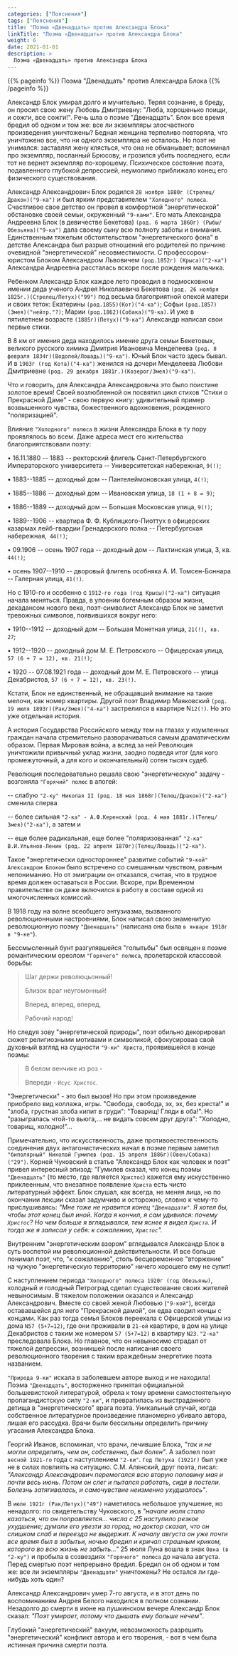 ```yaml
---
categories: ["Пояснения"]
tags: ["Пояснения"]
title: "Поэма «Двенадцать» против Александра Блока"
linkTitle: "Поэма «Двенадцать» против Александра Блока"
weight: 6
date: 2021-01-01
description: >
  Поэма «Двенадцать» против Александра Блока
---
```

<!-- Yandex.Metrika counter -->
<script type="text/javascript" >
   (function(m,e,t,r,i,k,a){m[i]=m[i]||function(){(m[i].a=m[i].a||[]).push(arguments)};
   m[i].l=1*new Date();k=e.createElement(t),a=e.getElementsByTagName(t)[0],k.async=1,k.src=r,a.parentNode.insertBefore(k,a)})
   (window, document, "script", "https://mc.yandex.ru/metrika/tag.js", "ym");

   ym(87588277, "init", {
        clickmap:true,
        trackLinks:true,
        accurateTrackBounce:true
   });
</script>
<noscript><div><img src="https://mc.yandex.ru/watch/87588277" style="position:absolute; left:-9999px;" alt="" /></div></noscript>
<!-- /Yandex.Metrika counter -->
{{% pageinfo %}}
   Поэма "Двенадцать" против Александра Блока
{{% /pageinfo %}}


Александр Блок умирал долго и мучительно. Теряя сознание, в бреду, он просил свою жену Любовь Дмитриевну: "Люба, хорошенько поищи, и сожги, все сожги!". Речь шла о поэме "Двенадцать". Блок все время бредил об одном и том же: все ли экземпляры злосчастного произведения уничтожены? Бедная женщина терпеливо повторяла, что уничтожено все, что ни одного экземпляра не осталось. Но поэт не унимался: заставлял жену клясться, что она не обманывает; вспоминал про экземпляр, посланный Брюсову, и грозился убить последнего, если тот не вернет экземпляр по-хорошему. Психическое состояние поэта, подавленного глубокой депрессией, неумолимо приближало конец его физического существования.

Александр Александрович Блок родился `28 ноября 1880г (Стрелец/Дракон)("9-ка")` и был ярким представителем `"Холодного" полюса`. Счастливое свое детство он провел в комфортной "энергетической" обстановке своей семьи, окруженный `"9-ками"`. Его мать Александра Андреевна Блок (в девичестве Бекетова) `(род. 6 марта 1860г) (Рыбы/Обезьяна)("9-ка")` дала своему сыну всю полноту заботы и внимания. Единственным тяжелым обстоятельством "энергетического фона" в детстве Александра был разрыв отношений его родителей по причине очевидной "энергетической" несовместимости. С профессором-юристом Блоком Александром Львовичем `(род.1852г) (Крыса)("2-ка")` Александра Андреевна рассталась вскоре после рождения мальчика.

Ребенком Александр Блок каждое лето проводил в подмосковном имении деда ученого Андрея Николаевича Бекетова `(род. 26 ноября 1825г.)(Стрелец/Петух)("99")` под весьма благоприятной опекой матери и своих теток: Екатерины `(род.1855)(Кот)("4-ка")`; Софьи `(род.1857) (Змея)("нейтр."?)`; Марии `(род.1862)(Собака)("9-ка)`. И уже в пятилетнем возрасте `(1885г)(Петух)("9-ка")` Александр написал свои первые стихи.

В 8 км от имения деда находилось имение друга семьи Бекетовых, великого русского химика Дмитрия Ивановича Менделеева `(род. 8 февраля 1834г)(Водолей/Лошадь)("9-ка")`. Юный Блок часто здесь бывал. И в `1903г (год Кота)("4-ка")` женился на дочери Менделеева Любови Дмитриевне `(род. 29 декабря 1881г.)(Козерог/Змея)("9-ка")`.

Что и говорить, для Александра Александровича это было поистине золотое время! Своей возлюбленной он посвятил цикл стихов "Стихи о Прекрасной Даме" - свою первую книгу: удивительный пример возвышенного чувства, божественного вдохновения, рожденного "поляризацией".

Влияние `"Холодного" полюса` в жизни Александра Блока в ту пору проявлялось во всем. Даже адреса мест его жительства благоприятствовали поэту:

•        16.11.1880 -- 1883 -- ректорский флигель Санкт-Петербургского Императорского университета -- Университетская набережная, `9(!)`;

•        1883--1885 -- доходный дом -- Пантелеймоновcкая улица, `4(!)`;

•        1885--1886 -- доходный дом -- Ивановская улица, `18 (1 + 8 = 9)`;

•        1886--1889 -- доходный дом -- Большая Московская улица, `9(!)`;

•        1889--1906 -- квартира Ф. Ф. Кублицкого-Пиоттух в офицерских казармах лейб-гвардии Гренадерского полка -- Петербургская набережная,` 44(!)`;

•        09.1906 -- осень 1907 года -- доходный дом -- Лахтинская улица, 3, кв.` 44(!)`;

•        осень 1907--1910 -- дворовый флигель особняка А. И. Томсен-Боннара -- Галерная улица, `41(!)`.

Но с 1910-го и особенно с `1912-го года (год Крысы)("2-ка")` ситуация начала меняться. Правда, в упоении богемным образом жизни, декадансом нового века, поэт-символист Александр Блок не заметил тревожных символов, появившихся  вокруг него:

•        1910--1912 -- доходный дом -- Большая Монетная улица, `21(!), кв. 27`;

•        1912--1920 -- доходный дом М. Е. Петровского -- Офицерская улица, `57 (6 + 7 = 12), кв. 21(!)`;

•        1920 -- 07.08.1921 года -- доходный дом М. Е. Петровского -- улица Декабристов, `57 (6 + 7 = 12), кв. 23(!)`.

Кстати, Блок не единственный,  не обращавший внимание на такие мелочи, как номер квартиры. Другой поэт Владимир Маяковский `(род. 19 июля 1893г)(Рак/Змея)("4-ка")` застрелился в квартире N`12(!)`. Но это уже отдельная история.

А история Государства Российского между тем на глазах у изумленных  граждан начала стремительно разворачиваться самым драматическим образом. Первая Мировая война, а вслед за ней Революция уничтожили привычный уклад жизни, заодно подведя итог (для кого промежуточный, а для кого и окончательный) сотен тысяч судеб.

Революция последовательно решала свою "энергетическую" задачу - возгоняла `"Горячий" полюс`  в апогей:

-- слабую `"2-ку" Николая II (род. 18 мая 1868г)(Телец/Дракон)("2-ка")` сменила сперва

-- более сильная `"2-ка" - А.Ф.Керенский (род. 4 мая 1881г.)(Телец/Змея)("2-ка")`, а затем и

-- еще более радикальная, еще более "поляризованная" `"2-ка" В.И.Ульянов-Ленин (род. 22 апреля 1870г)(Телец/Лошадь)("2-ка")`.

Такое "энергетически одностороннее" развитие событий `"9-кой" Александром Блоком` было встречено со смешанным чувством, равным непониманию. Но от эмиграции он отказался, считая, что в трудное время должен оставаться в России. Вскоре, при Временном правительстве он даже включился в работу в составе одной из многочисленных комиссий.

В 1918 году на волне всеобщего энтузиазма, вызванного революционными настроениями, Блок написал свою знаменитую революционную поэму `"Двенадцать"` (написана она была `в январе 1918г в "9-ке"`).

Бессмысленный бунт разгулявшейся "голытьбы" был освящен в поэме романтическим ореолом `"Горячего" полюса`, пролетарской классовой борьбы:

> Шаг держи революцьонный!
>
> Близок враг неугомонный!
>
> Вперед, вперед, вперед,
>
> Рабочий народ!


Но следуя зову "энергетической природы", поэт обильно декорировал сюжет религиозными мотивами и символикой, сфокусировав свой духовный взгляд на сущности `"9-ки" Христа`, проявившейся в конце поэмы:

> В белом венчике из роз -
>
> Впереди - `Исус Христос`.


"Энергетически" - это был вызов!  Но при этом произведение приобрело вид коллажа, игры. "Свобода, свобода, эх, эх, без креста!" и "злоба, грустная злоба кипит в груди": "Товарищ! Гляди в оба!". Но "разыгралась чтой-то вьюга,... не видать совсем друг друга": "Холодно, товарищ, холодно!"...

Примечательно, что искусственность, даже противоестественность соединения двух антагонистических начал в поэме первым заметил `"биполярный" Николай Гумилев (род. 15 апреля 1886г)(Овен/Собака)("29")`. Корней Чуковский в статье "Александр Блок как человек и поэт" привел интересный эпизод: "Гумилев сказал, что конец поэмы `"Двенадцать"` (то место, где является `Христос`) кажется ему искусственно приклеенным, что внезапное появление `Христа` есть чисто литературный эффект. Блок слушал, как всегда, не меняя лица, но по окончании лекции сказал задумчиво и осторожно, словно к чему-то прислушиваясь: _"Мне тоже не нравится конец `"Двенадцати"`. Я хотел бы, чтобы этот конец был иной. Когда я кончил, я сам удивился: почему `Христос`? Но чем больше я вглядывался, тем яснее я видел `Христа`. И тогда же я записал у себя: к сожалению, `Христос`"._

Внутренним "энергетическим взором" вглядывался Александр Блок в суть воспетой им революционной действительности. И все больше понимал поэт, что, "к сожалению", столь бесцеремонное "вторжение" на чужую "энергетическую территорию" ничего хорошего ему не сулит!

С наступлением периода `"Холодного" полюса 1920г (год Обезьяны)`, холодный и голодный Петроград сделал существование своих жителей невыносимым. В тяжелом положении оказался и Александр Александрович. Вместе со своей женой Любовью (`"9-кой"`), всегда остававшейся для него "Прекрасной дамой", он едва сводил концы с концами. Как раз тогда семья Блоков переехала с Офицерской улицы из дома `N57 (5+7=12)`, где они проживали в `21-ой` квартире, в дом на улице Декабристов с таким же номером `57 (5+7=12)` в квартиру `N23`. `"2-ка"` преследовала Блока. Но главное, что он невыносимо страдал от тяжелой депрессии, возникшей после написания своего революционного творения с таким враждебным энергетике поэта названием.

`"Природа 9-ки"` искала в заболевшем авторе выход и не находила! Поэма `"Двенадцать"`, восторженно принятая официальной большевистской литературой, обрела к тому времени самостоятельную пропагандистскую силу `"2-ки"`, и превратилась из выстраданного детища в "энергетического" врага поэта.  Уникальный случай, когда собственное литературное произведение планомерно убивало автора, лишая его рассудка. Врачи были бессильны определить причину угасания Александра Блока.

Георгий Иванов, вспоминал, что врачи, лечившие Блока, _"так и не могли определить, чем он, собственно, был болен"_. А заболел поэт `весной 1921-го` года с наступлением `"2-ки"`. `Год Петуха (1921г)` был уже не в силах повлиять на ситуацию. С.М. Алянский, друг поэта, писал: _"Александр Александрович перемогался всю вторую половину мая и почти весь июнь. Потом он слег и пытался работать, сидя в постели. Болезнь затягивалась, и самочувствие неизменно ухудшалось"_.

В `июле 1921г (Рак/Петух)("49")` наметилось небольшое улучшение, но ненадолго: по свидетельству  Чуковского, в _"начале июля стало казаться, что он поправляется... числа с 25 наступило резкое ухудшение; думали его увезти за город, но доктор сказал, что он слишком слаб и переезда не выдержит. К началу августа он уже почти все время был в забытьи, ночью бредил и кричал страшным криком, которого во всю жизнь не забыть..."_ 25 июля Луна вошла в знак `Овна (в "2-ку")` и пробыла в созвездиях `"Горячего" полюса` до начала августа. Перед смертью поэт непрерывно бредил. Бредил он об одном и том же: все ли экземпляры `"Двенадцати"` уничтожены? Не остался ли где-нибудь хоть один?

Александр Александрович умер 7-го августа, и в этот день по воспоминаниям Андрея Белого находился в полном сознании. Незадолго до смерти в июне на пушкинском вечере Александр Блок сказал: _"Поэт умирает, потому что дышать ему больше нечем"_.  

Глубокий "энергетический" вакуум, невозможность разрешить "энергетический" конфликт автора и его творения, - вот в чем была истинная причина смерти поэта.

